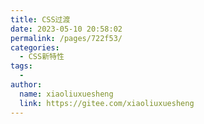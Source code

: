 ```yaml
---
title: CSS过渡
date: 2023-05-10 20:58:02
permalink: /pages/722f53/
categories:
  - CSS新特性
tags:
  - 
author: 
  name: xiaoliuxuesheng
  link: https://gitee.com/xiaoliuxuesheng
---
```

